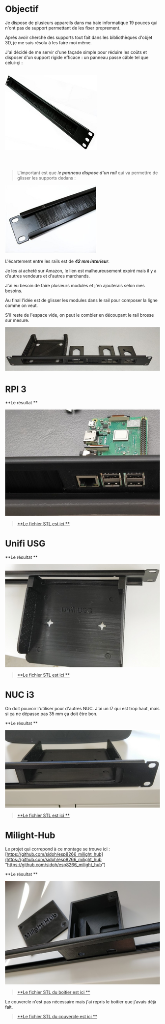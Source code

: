 # Objectif

Je dispose de plusieurs appareils dans ma baie informatique 19 pouces qui n&apos;ont pas de support permettant de les fixer proprement.

Après avoir cherché des supports tout fait dans les bibliothèques d&apos;objet 3D, je me suis résolu à les faire moi même.

J&apos;ai décidé de me servir d&apos;une façade simple pour réduire les coûts et disposer d&apos;un support rigide efficace : un panneau passe câble tel que celui-çi :
</br></br>

![](https://raw.githubusercontent.com/Yvon-Indel/3dprint/master/RackMount/passe-cable.jpg)



</br></br>
>L&apos;important est que *l**e panneau dispose d&apos;un rail*** qui va permettre de glisser les supports dedans :


![](https://raw.githubusercontent.com/Yvon-Indel/3dprint/master/RackMount/passe-cable2.jpg)

L&apos;écartement entre les rails est de ***42 mm interieur***.

Je les ai acheté sur Amazon, le lien est malheureusement expiré mais il y a d&apos;autres vendeurs et d&apos;autres marchands.

J&apos;ai eu besoin de faire plusieurs modules et j&apos;en ajouterais selon mes besoins.

Au final l&apos;idée est de glisser les modules dans le rail pour composer la ligne comme on veut.

S&apos;il reste de l&apos;espace vide, on peut le combler en découpant le rail brosse sur mesure.

![](https://raw.githubusercontent.com/Yvon-Indel/3dprint/master/RackMount/panneau.jpg)


# RPI 3

**Le résultat **

![](https://raw.githubusercontent.com/Yvon-Indel/3dprint/master/RackMount/Rpi3/raspi3.jpg)

>[**Le fichier STL est ici **](https://github.com/Yvon-Indel/3dprint/blob/master/RackMount/Rpi3/Rpi3_rackmount.stl "**Le fichier STL est ici **")


# Unifi USG

**Le résultat **

![](https://raw.githubusercontent.com/Yvon-Indel/3dprint/master/RackMount/usg/usg.jpg)

>[**Le fichier STL est ici **](https://github.com/Yvon-Indel/3dprint/blob/master/RackMount/usg/USG_unifi__rackmount.stl "**Le fichier STL est ici **")

# NUC i3
On doit pouvoir l&apos;utiliser pour d&apos;autres NUC.
J&apos;ai un I7 qui est trop haut, mais si ça ne dépasse pas 35 mm ça doit être bon.

**Le résultat **

![](https://raw.githubusercontent.com/Yvon-Indel/3dprint/master/RackMount/Nuc%20i3/nuci3.jpg)

>[**Le fichier STL est ici **](https://github.com/Yvon-Indel/3dprint/blob/master/RackMount/Nuc%20i3/Nuc_i3_rackmount.stl "**Le fichier STL est ici **")

# Milight-Hub

Le projet qui correpond à ce montage se trouve ici :  
[https://github.com/sidoh/esp8266_milight_hub](https://github.com/sidoh/esp8266_milight_hub "https://github.com/sidoh/esp8266_milight_hub")

**Le résultat **

![](https://raw.githubusercontent.com/Yvon-Indel/3dprint/master/RackMount/Milight-hub/milight-hub.jpg)

>[**Le fichier STL du boitier est ici **](https://github.com/Yvon-Indel/3dprint/blob/master/RackMount/Milight-hub/milight-hub-rackmount-top.stl "**Le fichier STL du boitier est ici **")

Le couvercle n&apos;est pas nécessaire mais j&apos;ai repris le boitier que j&apos;avais déjà fait. 
>[**Le fichier STL du couvercle est ici **](https://github.com/Yvon-Indel/3dprint/blob/master/RackMount/Milight-hub/milight-hub-rackmount-bottom.stl "**Le fichier STL du couvercle est ici **")
